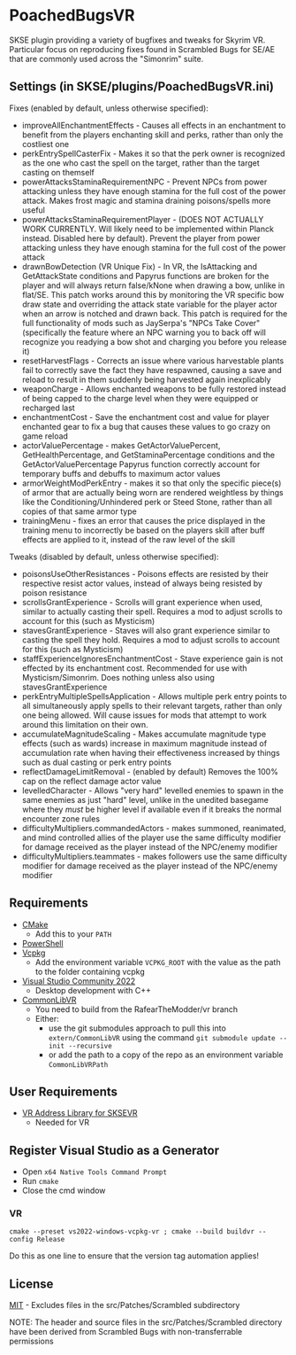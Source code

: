# PoachedBugsVR
SKSE plugin providing a variety of bugfixes and tweaks for Skyrim VR.
Particular focus on reproducing fixes found in Scrambled Bugs for SE/AE that are commonly used across the "Simonrim" suite.

## Settings (in SKSE/plugins/PoachedBugsVR.ini)

Fixes (enabled by default, unless otherwise specified):
* improveAllEnchantmentEffects - Causes all effects in an enchantment to benefit from the players enchanting skill and perks, rather than only the costliest one
* perkEntrySpellCasterFix - Makes it so that the perk owner is recognized as the one who cast the spell on the target, rather than the target casting on themself
* powerAttacksStaminaRequirementNPC - Prevent NPCs from power attacking unless they have enough stamina for the full cost of the power attack. Makes frost magic and stamina draining poisons/spells more useful
* powerAttacksStaminaRequirementPlayer - (DOES NOT ACTUALLY WORK CURRENTLY. Will likely need to be implemented within Planck instead. Disabled here by default). Prevent the player from power attacking unless they have enough stamina for the full cost of the power attack
* drawnBowDetection (VR Unique Fix) - In VR, the IsAttacking and GetAttackState conditions and Papyrus functions are broken for the player and will always return false/kNone when drawing a bow, unlike in flat/SE. This patch works around this by monitoring the VR specific bow draw state and overriding the attack state variable for the player actor when an arrow is notched and drawn back. This patch is required for the full functionality of mods such as JaySerpa's "NPCs Take Cover" (specifically the feature where an NPC warning you to back off will recognize you readying a bow shot and charging you before you release it)
* resetHarvestFlags - Corrects an issue where various harvestable plants fail to correctly save the fact they have respawned, causing a save and reload to result in them suddenly being harvested again inexplicably
* weaponCharge - Allows enchanted weapons to be fully restored instead of being capped to the charge level when they were equipped or recharged last
* enchantmentCost - Save the enchantment cost and value for player enchanted gear to fix a bug that causes these values to go crazy on game reload
* actorValuePercentage - makes GetActorValuePercent, GetHealthPercentage, and GetStaminaPercentage conditions and the GetActorValuePercentage Papyrus function correctly account for temporary buffs and debuffs to maximum actor values
* armorWeightModPerkEntry - makes it so that only the specific piece(s) of armor that are actually being worn are rendered weightless by things like the Conditioning/Unhindered perk or Steed Stone, rather than all copies of that same armor type
* trainingMenu - fixes an error that causes the price displayed in the training menu to incorrectly be based on the players skill after buff effects are applied to it, instead of the raw level of the skill

Tweaks (disabled by default, unless otherwise specified):
* poisonsUseOtherResistances - Poisons effects are resisted by their respective resist actor values, instead of always being resisted by poison resistance
* scrollsGrantExperience - Scrolls will grant experience when used, similar to actually casting their spell. Requires a mod to adjust scrolls to account for this (such as Mysticism)
* stavesGrantExperience - Staves will also grant experience similar to casting the spell they hold. Requires a mod to adjust scrolls to account for this (such as Mysticism)
* staffExperienceIgnoresEnchantmentCost - Stave experience gain is not effected by its enchantment cost. Recommended for use with Mysticism/Simonrim. Does nothing unless also using stavesGrantExperience
* perkEntryMultipleSpellsApplication - Allows multiple perk entry points to all simultaneously apply spells to their relevant targets, rather than only one being allowed. Will cause issues for mods that attempt to work around this limitation on their own.
* accumulateMagnitudeScaling - Makes accumulate magnitude type effects (such as wards) increase in maximum magnitude instead of accumulation rate when having their effectiveness increased by things such as dual casting or perk entry points
* reflectDamageLimitRemoval - (enabled by default) Removes the 100% cap on the reflect damage actor value
* levelledCharacter - Allows "very hard" levelled enemies to spawn in the same enemies as just "hard" level, unlike in the unedited basegame where they *must* be higher level if available even if it breaks the normal encounter zone rules
* difficultyMultipliers.commandedActors - makes summoned, reanimated, and mind controlled allies of the player use the same difficulty modifier for damage received as the player instead of the NPC/enemy modifier
* difficultyMultipliers.teammates - makes followers use the same difficulty modifier for damage received as the player instead of the NPC/enemy modifier

## Requirements
* [CMake](https://cmake.org/)
	* Add this to your `PATH`
* [PowerShell](https://github.com/PowerShell/PowerShell/releases/latest)
* [Vcpkg](https://github.com/microsoft/vcpkg)
	* Add the environment variable `VCPKG_ROOT` with the value as the path to the folder containing vcpkg
* [Visual Studio Community 2022](https://visualstudio.microsoft.com/)
	* Desktop development with C++
* [CommonLibVR](https://github.com/RafearTheModder/CommonLibVR/tree/vr)
	* You need to build from the RafearTheModder/vr branch
	* Either: 
		* use the git submodules approach to pull this into `extern/CommonLibVR` using the command `git submodule update --init --recursive`
		* or add the path to a copy of the repo as an environment variable `CommonLibVRPath`

## User Requirements
* [VR Address Library for SKSEVR](https://www.nexusmods.com/skyrimspecialedition/mods/58101)
	* Needed for VR

## Register Visual Studio as a Generator
* Open `x64 Native Tools Command Prompt`
* Run `cmake`
* Close the cmd window

### VR
```
cmake --preset vs2022-windows-vcpkg-vr ; cmake --build buildvr --config Release
```
Do this as one line to ensure that the version tag automation applies!

## License
[MIT](LICENSE) - Excludes files in the src/Patches/Scrambled subdirectory

NOTE: The header and source files in the src/Patches/Scrambled directory have been derived from Scrambled Bugs with non-transferrable permissions
